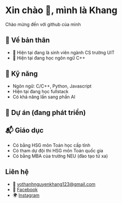 # Xin chào 👋, mình là Khang

Chào mừng đến với github của mình

## 🚀 Về bản thân
- 🔭 Hiện tại đang là sinh viên ngành CS trường UIT
- 🌱 Hiện tại đang học ngôn ngữ C++


## 💼 Kỹ năng
- Ngôn ngữ: C/C++, Python, Javascript
- Hiện tại đang học fullstack
- Có khả năng lấn sang phần AI

## 📂 Dự án (đang phát triển)

## 📬 Giáo dục
- Có bằng HSG môn Toán học cấp tỉnh
- Có tham dự đội thi HSG môn Toán quốc gia
- Có bằng MBA của trường NEU (đào tạo từ xa)

## Liên hệ
- 📧 [vothanhnguyenkhang123@gmail.com](mailto:vothanhnguyenkhang123@gmail.com)
- 💬 [Facebook](https://www.facebook.com/khangnguyen.647934)
- 🌍 [Instagram](https://www.instagram.com/khang.kobe/profilecard/?igsh=MTUzZzEzYnExbHZv)


